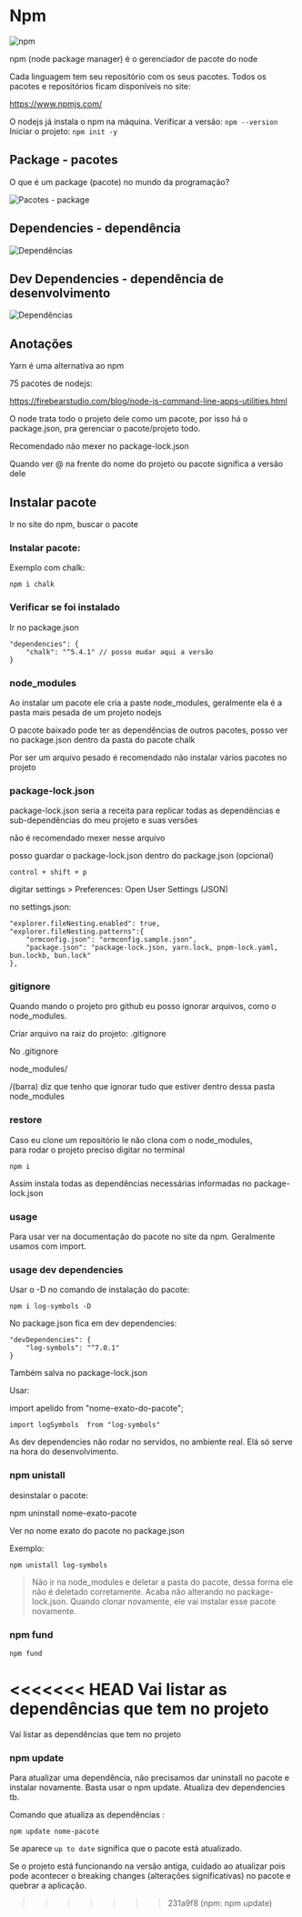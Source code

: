 
# Npm

![npm](Npm-logo.svg)

npm (node package manager) é o gerenciador de pacote do node

Cada linguagem tem seu repositório com os seus pacotes. 
Todos os pacotes e repositórios ficam disponíveis no site:

https://www.npmjs.com/ 

O nodejs já instala o npm na máquina.
Verificar a versão: `npm --version`
Iniciar o projeto: `npm init -y`

## Package - pacotes
O que é um package (pacote) no mundo da programação?

![Pacotes - package](pacotes.png)

## Dependencies - dependência

![Dependências](dependencias.png)

## Dev Dependencies - dependência de desenvolvimento

![Dependências](dev-dependencias.png)

## Anotações

Yarn é uma alternativa ao npm

75 pacotes de nodejs:

https://firebearstudio.com/blog/node-js-command-line-apps-utilities.html

O node trata todo o projeto dele como um pacote, por isso há o package.json, pra gerenciar o pacote/projeto todo.

Recomendado não mexer no package-lock.json

Quando ver @ na frente do nome do projeto ou pacote significa a versão dele

## Instalar pacote

Ir no site do npm, buscar o pacote

### Instalar pacote:

Exemplo com chalk:

`npm i chalk`

### Verificar se foi instalado

Ir no package.json

```
"dependencies": {
    "chalk": "^5.4.1" // posso mudar aqui a versão
}
```

### node_modules

Ao instalar um pacote ele cria a paste node_modules, geralmente ela é a pasta mais pesada de um projeto nodejs

O pacote baixado pode ter as dependências de outros pacotes, posso ver no package.json dentro da pasta do pacote chalk

Por ser um arquivo pesado é recomendado não instalar vários pacotes no projeto

### package-lock.json

package-lock.json seria a receita para replicar todas as dependências e sub-dependências do meu projeto e suas versões

não é recomendado mexer nesse arquivo

posso guardar o package-lock.json dentro do package.json (opcional)

`control + shift + p`

digitar settings > Preferences: Open User Settings (JSON)

no settings.json:

```
"explorer.fileNesting.enabled": true,
"explorer.fileNesting.patterns":{
    "ormconfig.json": "ormconfig.sample.json",
    "package.json": "package-lock.json, yarn.lock, pnpm-lock.yaml, bun.lockb, bun.lock"
},
```

### gitignore

Quando mando o projeto pro github eu posso ignorar arquivos, como o node_modules.

Criar arquivo na raiz do projeto: .gitignore

No .gitignore

node_modules/

/(barra) diz que tenho que ignorar tudo que estiver dentro dessa pasta node_modules

### restore

Caso eu clone um repositório le não clona com o node_modules,\
para rodar o projeto preciso digitar no terminal 

`npm i`

Assim instala todas as dependências necessárias informadas no package-lock.json

### usage

Para usar ver na documentação do pacote no site da npm.
Geralmente usamos com import.

### usage dev dependencies

Usar o -D no comando de instalação do pacote:

`npm i log-symbols -D`

No package.json fica em dev dependencies:

```
"devDependencies": {
    "log-symbols": "^7.0.1"
}
```

Também salva no package-lock.json

Usar:

import apelido from "nome-exato-do-pacote";

`import logSymbols  from "log-symbols"`

As dev dependencies não rodar no servidos, no ambiente real. Elá só serve na hora do desenvolvimento.

### npm unistall

desinstalar o pacote:

npm uninstall nome-exato-pacote

Ver no nome exato do pacote no package.json

Exemplo:

`npm unistall log-symbols`

> Não ir na node_modules e deletar a pasta do pacote, dessa forma ele não é deletado corretamente. Acaba não alterando no package-lock.json. Quando clonar novamente, ele vai instalar esse pacote novamente.

### npm fund

`npm fund`

<<<<<<< HEAD
Vai listar as dependências que tem no projeto
=======
Vai listar as dependências que tem no projeto

### npm update

Para atualizar uma dependência, não precisamos dar uninstall no pacote e instalar novamente. Basta usar o npm update. Atualiza dev dependencies tb.

Comando que atualiza as dependências :

`npm update nome-pacote`

Se aparece `up to date` significa que o pacote está atualizado.

Se o projeto está funcionando na versão antiga, cuidado ao atualizar pois pode acontecer o breaking changes (alterações significativas) no pacote e quebrar a aplicação.
>>>>>>> 231a9f8 (npm: npm update)
